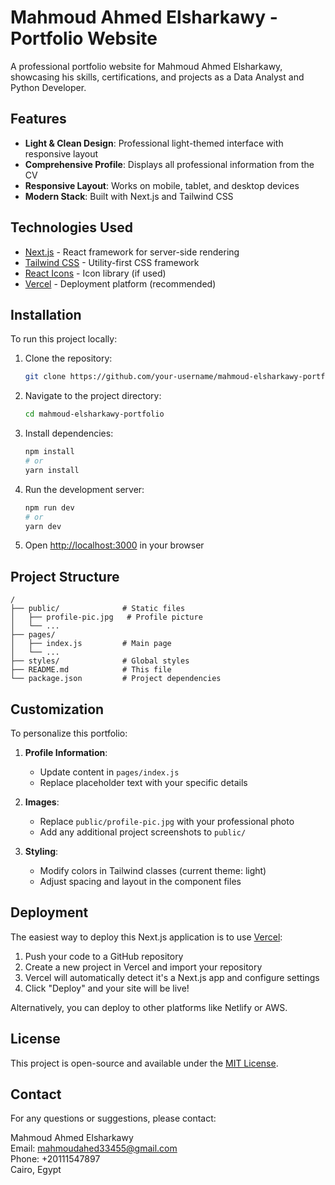 # Mahmoud Ahmed Elsharkawy - Portfolio Website


A professional portfolio website for Mahmoud Ahmed Elsharkawy, showcasing his skills, certifications, and projects as a Data Analyst and Python Developer.

## Features

- **Light & Clean Design**: Professional light-themed interface with responsive layout
- **Comprehensive Profile**: Displays all professional information from the CV
- **Responsive Layout**: Works on mobile, tablet, and desktop devices
- **Modern Stack**: Built with Next.js and Tailwind CSS

## Technologies Used

- [Next.js](https://nextjs.org/) - React framework for server-side rendering
- [Tailwind CSS](https://tailwindcss.com/) - Utility-first CSS framework
- [React Icons](https://react-icons.github.io/react-icons/) - Icon library (if used)
- [Vercel](https://vercel.com/) - Deployment platform (recommended)

## Installation

To run this project locally:

1. Clone the repository:
   ```bash
   git clone https://github.com/your-username/mahmoud-elsharkawy-portfolio.git
   ```
2. Navigate to the project directory:
   ```bash
   cd mahmoud-elsharkawy-portfolio
   ```
3. Install dependencies:
   ```bash
   npm install
   # or
   yarn install
   ```
4. Run the development server:
   ```bash
   npm run dev
   # or
   yarn dev
   ```
5. Open [http://localhost:3000](http://localhost:3000) in your browser

## Project Structure

```
/
├── public/              # Static files
│   ├── profile-pic.jpg   # Profile picture
│   └── ...              
├── pages/               
│   ├── index.js         # Main page
│   └── ...
├── styles/              # Global styles
├── README.md            # This file
└── package.json         # Project dependencies
```

## Customization

To personalize this portfolio:

1. **Profile Information**:
   - Update content in `pages/index.js`
   - Replace placeholder text with your specific details

2. **Images**:
   - Replace `public/profile-pic.jpg` with your professional photo
   - Add any additional project screenshots to `public/`

3. **Styling**:
   - Modify colors in Tailwind classes (current theme: light)
   - Adjust spacing and layout in the component files

## Deployment

The easiest way to deploy this Next.js application is to use [Vercel](https://vercel.com/):

1. Push your code to a GitHub repository
2. Create a new project in Vercel and import your repository
3. Vercel will automatically detect it's a Next.js app and configure settings
4. Click "Deploy" and your site will be live!

Alternatively, you can deploy to other platforms like Netlify or AWS.

## License

This project is open-source and available under the [MIT License](LICENSE).

## Contact

For any questions or suggestions, please contact:

Mahmoud Ahmed Elsharkawy  
Email: mahmoudahed33455@gmail.com  
Phone: +20111547897  
Cairo, Egypt

